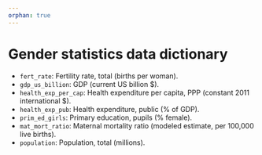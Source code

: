 ```yaml
---
orphan: true
---
```


# Gender statistics data dictionary

* `fert_rate`: Fertility rate, total (births per woman).
* `gdp_us_billion`: GDP (current US billion \$).
* `health_exp_per_cap`: Health expenditure per capita, PPP (constant 2011 international \$).
* `health_exp_pub`: Health expenditure, public (% of GDP).
* `prim_ed_girls`: Primary education, pupils (% female).
* `mat_mort_ratio`: Maternal mortality ratio (modeled estimate, per 100,000 live births).
* `population`: Population, total (millions).
